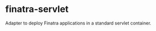 finatra-servlet
===============

Adapter to deploy Finatra applications in a standard servlet container.